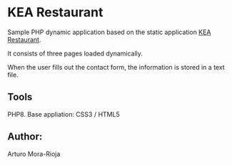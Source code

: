 # KEA Restaurant
Sample PHP dynamic application based on the static application [KEA Restaurant](https://github.com/arturomorarioja/kea_css_restaurant_solution).

It consists of three pages loaded dynamically.

When the user fills out the contact form, the information is stored in a text file.

## Tools
PHP8. Base appliation: CSS3 / HTML5

## Author:
Arturo Mora-Rioja